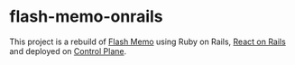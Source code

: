 # flash-memo-onrails

This project is a rebuild of [Flash Memo](https://github.com/bruno-queiroz/flash-memo) using Ruby on Rails, [React on Rails](https://www.shakacode.com/react-on-rails/docs/) and deployed on [Control Plane](https://controlplane.com/).
